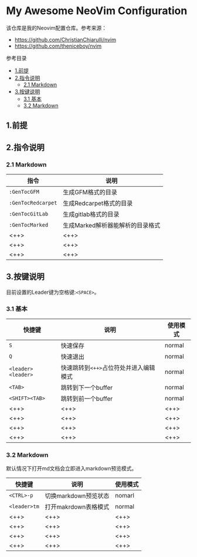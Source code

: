 # My Awesome NeoVim Configuration

该仓库是我的Neovim配置仓库。参考来源：
* https://github.com/ChristianChiarulli/nvim
* https://github.com/theniceboy/nvim

参考目录

<!-- vim-markdown-toc GFM -->

* [1.前提](#1前提)
* [2.指令说明](#2指令说明)
    * [2.1 Markdown](#21-markdown)
* [3.按键说明](#3按键说明)
    * [3.1 基本](#31-基本)
    * [3.2 Markdown](#32-markdown)

<!-- vim-markdown-toc -->

## 1.前提

## 2.指令说明
### 2.1 Markdown
| 指令               | 说明                             |
|--------------------|----------------------------------|
| `:GenTocGFM`       | 生成GFM格式的目录                |
| `:GenTocRedcarpet` | 生成Redcarpet格式的目录          |
| `:GenTocGitLab`    | 生成gitlab格式的目录             |
| `:GenTocMarked`    | 生成Marked解析器能解析的目录格式 |
| <++>               | <++>                             |
| <++>               | <++>                             |
| <++>               | <++>                             |

## 3.按键说明
目前设置的Leader键为空格键:`<SPACE>`。

### 3.1 基本

| 快捷键             | 说明                                   | 使用模式 |
|--------------------|----------------------------------------|----------|
| `S`                | 快速保存                               | normal   |
| `Q`                | 快速退出                               | normal   |
| `<leader><leader>` | 快速跳转到`<++>`占位符处并进入编辑模式 | normal   |
| `<TAB>`            | 跳转到下一个buffer                     | normal   |
| `<SHIFT><TAB>`     | 跳转到前一个buffer                     | normal   |
| <++>               | <++>                                   | <++>     |
| <++>               | <++>                                   | <++>     |
| <++>               | <++>                                   | <++>     |
| <++>               | <++>                                   | <++>     |

### 3.2 Markdown

默认情况下打开md文档会立即进入markdown预览模式。

| 快捷键       | 说明                 | 使用模式 |
|--------------|----------------------|----------|
| `<CTRL>-p`   | 切换markdown预览状态 | nomarl   |
| `<leader>tm` | 打开makrdown表格模式 | normal   |
| <++>         | <++>                 | <++>     |
| <++>         | <++>                 | <++>     |
| <++>         | <++>                 | <++>     |
| <++>         | <++>                 | <++>     |
